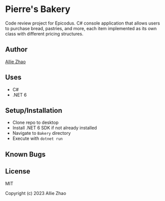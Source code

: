 # Pierre's Bakery

Code review project for Epicodus.
C# console application that allows users to purchase bread, pastries, and more, 
each item implemented as its own class with different pricing structures.

## Author
[Allie Zhao](https://github.com/zhaoak)

## Uses
- C#
- .NET 6

## Setup/Installation
- Clone repo to desktop
- Install .NET 6 SDK if not already installed
- Navigate to `Bakery` directory
- Execute with `dotnet run`

## Known Bugs


## License
MIT

Copyright (c) 2023 Allie Zhao
